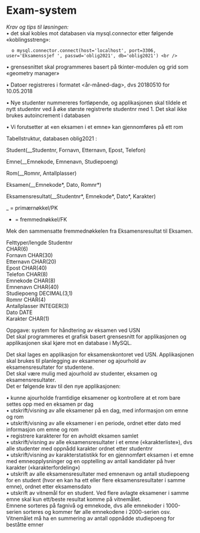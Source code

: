# Exam-system
*Krav og tips til løsningen:* <br />
  •	det skal kobles mot databasen via mysql.connector etter følgende «koblingsstreng»: <br />
  
      o mysql.connector.connect(host='localhost', port=3306, user='Eksamenssjef ', passwd='oblig2021', db='oblig2021') <br />
      
  •	grensesnittet skal programmeres basert på tkinter-modulen og grid som «geometry manager» <br />
  
  •	Datoer registreres i formatet <år-måned-dag>, dvs 20180510 for 10.05.2018 <br />
  
  •	Nye studenter nummereres fortløpende, og applikasjonen skal tildele et nytt studentnr ved å øke største registrerte studentnr med 1. Det skal ikke brukes autoincrement i databasen <br />
  
  •	Vi forutsetter at «en eksamen i et emne» kan gjennomføres på ett rom <br />
  
  Tabellstruktur, databasen oblig2021 : <br />
  
Student(__Studentnr, Fornavn, Etternavn, Epost, Telefon) <br />

Emne(__Emnekode, Emnenavn, Studiepoeng) <br />

Rom(__Romnr, Antallplasser) <br />

Eksamen(__Emnekode*, Dato, Romnr*) <br />

Eksamensresultat(__Studentnr*, Emnekode*, Dato*, Karakter) <br />
	
_	= primærnøkkel/PK 
* = fremmednøkkel/FK

Mek den sammensatte fremmednøkkelen fra Eksamensresultat til Eksamen.<br />

Felttyper/lengde Studentnr  <br />
CHAR(6) <br />
Fornavn CHAR(30) <br />
Etternavn CHAR(20) <br />
Epost CHAR(40) <br />
Telefon CHAR(8)<br />
Emnekode CHAR(8) <br />
Emnenavn CHAR(40)<br />
Studiepoeng DECIMAL(3,1) <br />
Romnr CHAR(4)<br />
Antallplasser INTEGER(3)<br />
Dato DATE <br />
Karakter CHAR(1)<br />

Oppgave: system for håndtering av eksamen ved USN<br />
Det skal programmeres et grafisk basert grensesnitt for applikasjonen og applikasjonen skal kjøre mot en database i MySQL.<br />


Det skal lages en applikasjon for eksamenskontoret ved USN. Applikasjonen skal brukes til planlegging av eksamener og ajourhold av eksamensresultater for studentene.<br />
Det skal være mulig med ajourhold av studenter, eksamen og eksamensresultater.<br />
Det er følgende krav til den nye applikasjonen:<br />

•	kunne ajourholde framtidige eksamener og kontrollere at et rom bare settes opp med en eksamen pr dag<br />
•	utskrift/visning av alle eksamener på en dag, med informasjon om emne og rom<br />
•	utskrift/visning av alle eksamener i en periode, ordnet etter dato med informasjon om emne og rom<br />
•	registrere karakterer for en avholdt eksamen samlet<br />
•	utskrift/visning av alle eksamensresultater i et emne («karakterliste»), dvs alle studenter med oppnådd karakter ordnet etter studentnr<br />
•	utskrift/visning av karakterstatistikk for en gjennomført eksamen i et emne med emneopplysninger og en opptelling av antall kandidater på hver karakter («karakterfordeling»)<br />
•	utskrift av alle eksamensresultater med emnenavn og antall studiepoeng for en student (hvor en kan ha ett eller flere eksamensresultater i samme emne), ordnet etter eksamensdato<br />
•	utskrift av vitnemål for en student. Ved flere avlagte eksamener i samme emne skal kun ett/beste resultat komme på vitnemålet. <br />
Emnene sorteres på fagnivå og emnekode, dvs alle emnekoder i 1000-serien sorteres og kommer før alle emnekodene i 2000-serien osv. <br />
Vitnemålet må ha en summering av antall oppnådde studiepoeng for beståtte emner<br />


